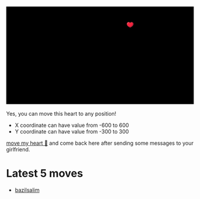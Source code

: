![GitHub Banner Image](github_banner_heart.png)

Yes, you can move this heart to any position!
- X coordinate can have value from -600 to 600
- Y coordinate can have value from -300 to 300

[move my heart 🤍](https://github.com/adhilsalim/adhilsalim/issues/new?title=,&body=Try+Changing+the+values+and+submit+the+issue.+Give+it+some+time+to+reflect.) and come back here after sending some messages to your girlfriend.

# Latest 5 moves
- [bazilsalim](https://www.github.com/bazilsalim)
